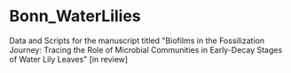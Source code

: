 # Bonn_WaterLilies
Data and Scripts for the manuscript titled "Biofilms in the Fossilization Journey: Tracing the Role of Microbial Communities in Early-Decay Stages of Water Lily Leaves" [in review]
